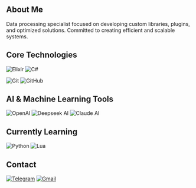 ## About Me

Data processing specialist focused on developing custom libraries, plugins, and optimized solutions. Committed to creating efficient and scalable systems.

## Core Technologies
![Elixir](https://img.shields.io/badge/Elixir-4B275F?style=flat-square&logo=elixir&logoColor=white)
![C#](https://img.shields.io/badge/C%23-239120?style=flat-square&logo=c-sharp&logoColor=white)

![Git](https://img.shields.io/badge/Git-F05032?style=flat-square&logo=git&logoColor=white)
![GitHub](https://img.shields.io/badge/GitHub-181717?style=flat-square&logo=github&logoColor=white)

## AI & Machine Learning Tools

![OpenAI](https://img.shields.io/badge/OpenAI-412991?style=flat-square&logo=openai&logoColor=white)
![Deepseek AI](https://img.shields.io/badge/Deepseek_AI-0F4C81?style=flat-square&logo=deepseek&logoColor=white)
![Claude AI](https://img.shields.io/badge/Claude_AI-3E5E8A?style=flat-square&logo=anthropic&logoColor=white)

## Currently Learning

![Python](https://img.shields.io/badge/Python-14354C?style=flat-square&logo=python&logoColor=white)
![Lua](https://img.shields.io/badge/Lua-2C2D72?style=flat-square&logo=lua&logoColor=white)

## Contact

[![Telegram](https://img.shields.io/badge/Telegram-2CA5E0?style=for-the-badge&logo=telegram&logoColor=white)](https://t.me/speedrunblaze)
[![Gmail](https://img.shields.io/badge/Gmail-D14836?style=for-the-badge&logo=gmail&logoColor=white)](mailto:speedrunblaze@gmail.com)
